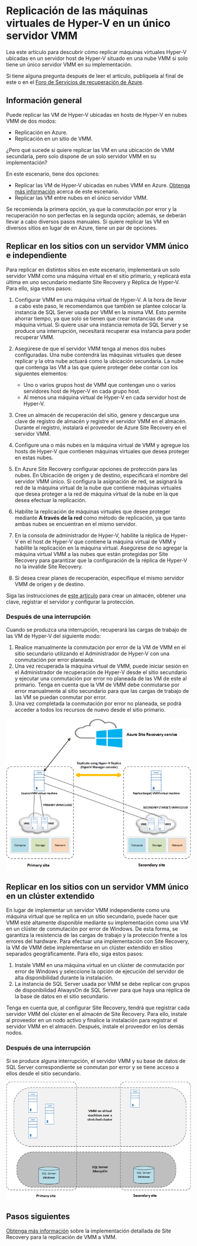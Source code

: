 
<properties
	pageTitle="Azure Site Recovery: replicación de máquinas virtuales de Hyper-V en un único servidor VMM | Microsoft Azure"
	description="En este artículo se describe cómo replicar máquinas virtuales de Hyper-V cuando solo se cuenta con un servidor VMM."
	services="site-recovery"
	documentationCenter=""
	authors="rayne-wiselman"
	manager="jwhit"
	editor=""/>

<tags
	ms.service="site-recovery"
	ms.devlang="na"
	ms.topic="article"
	ms.tgt_pltfrm="na"
	ms.workload="backup-recovery"
	ms.date="03/30/2016"
	ms.author="raynew"/>

#  Replicación de las máquinas virtuales de Hyper-V en un único servidor VMM

Lea este artículo para descubrir cómo replicar máquinas virtuales Hyper-V ubicadas en un servidor host de Hyper-V situado en una nube VMM si solo tiene un único servidor VMM en su implementación.

Si tiene alguna pregunta después de leer el artículo, publíquela al final de este o en el [Foro de Servicios de recuperación de Azure](https://social.msdn.microsoft.com/forums/azure/home?forum=hypervrecovmgr).

## Información general

Puede replicar las VM de Hyper-V ubicadas en hosts de Hyper-V en nubes VMM de dos modos:

- Replicación en Azure. 
- Replicación en un sitio de VMM.

¿Pero qué sucede si quiere replicar las VM en una ubicación de VMM secundaria, pero solo dispone de un solo servidor VMM en su implementación?

En este escenario, tiene dos opciones:

- Replicar las VM de Hyper-V ubicadas en nubes VMM en Azure. [Obtenga más información](site-recovery-vmm-to-azure.md) acerca de este escenario.
- Replicar las VM entre nubes en el único servidor VMM.

Se recomienda la primera opción, ya que la conmutación por error y la recuperación no son perfectas en la segunda opción; además, se deberán llevar a cabo diversos pasos manuales. Si quiere replicar las VM en diversos sitios en lugar de en Azure, tiene un par de opciones.


## Replicar en los sitios con un servidor VMM único e independiente

Para replicar en distintos sitios en este escenario, implementará un solo servidor VMM como una máquina virtual en el sitio primario, y replicará esta última en uno secundario mediante Site Recovery y Réplica de Hyper-V. Para ello, siga estos pasos:

1. Configurar VMM en una máquina virtual de Hyper-V. A la hora de llevar a cabo este paso, le recomendamos que también se plantee colocar la instancia de SQL Server usada por VMM en la misma VM. Esto permite ahorrar tiempo, ya que solo se tienen que crear instancias de una máquina virtual. Si quiere usar una instancia remota de SQL Server y se produce una interrupción, necesitará recuperar esa instancia para poder recuperar VMM.
2. Asegúrese de que el servidor VMM tenga al menos dos nubes configuradas. Una nube contendrá las máquinas virtuales que desee replicar y la otra nube actuará como la ubicación secundaria. La nube que contenga las VM a las que quiere proteger debe contar con los siguientes elementos:

	- Uno o varios grupos host de VMM que contengan uno o varios servidores host de Hyper-V en cada grupo host.
	- Al menos una máquina virtual de Hyper-V en cada servidor host de Hyper-V.
3. Cree un almacén de recuperación del sitio, genere y descargue una clave de registro de almacén y registre el servidor VMM en el almacén. Durante el registro, instalará el proveedor de Azure Site Recovery en el servidor VMM.
4. Configure una o más nubes en la máquina virtual de VMM y agregue los hosts de Hyper-V que contienen máquinas virtuales que desea proteger en estas nubes.
3. En Azure Site Recovery configurar opciones de protección para las nubes. En Ubicación de origen y de destino, especificará el nombre del servidor VMM único. Si configura la asignación de red, se asignará la red de la máquina virtual de la nube que contiene máquinas virtuales que desea proteger a la red de máquina virtual de la nube en la que desea efectuar la replicación.
4. Habilite la replicación de máquinas virtuales que desee proteger mediante **A través de la red** como método de replicación, ya que tanto ambas nubes se encuentran en el mismo servidor.
4. En la consola de administrador de Hyper-V, habilite la réplica de Hyper-V en el host de Hyper-V que contiene la máquina virtual de VMM y habilite la replicación en la máquina virtual. Asegúrese de no agregar la máquina virtual VMM a las nubes que están protegidas por Site Recovery para garantizar que la configuración de la réplica de Hyper-V no la invalide Site Recovery.
5. Si desea crear planes de recuperación, especifique el mismo servidor VMM de origen y de destino.

Siga las instrucciones de [este artículo](site-recovery-vmm-to-vmm.md) para crear un almacén, obtener una clave, registrar el servidor y configurar la protección.

### Después de una interrupción

Cuando se produzca una interrupción, recuperará las cargas de trabajo de las VM de Hyper-V del siguiente modo:

1. Realice manualmente la conmutación por error de la VM de VMM en el sitio secundario utilizando el Administrador de Hyper-V con una conmutación por error planeada. 
2. Una vez recuperada la máquina virtual de VMM, puede iniciar sesión en el Administrador de recuperación de Hyper-V desde el sitio secundario y ejecutar una conmutación por error no planeada de las VM de este al primario. Tenga en cuenta que la VM de VMM debe conmutarse por error manualmente al sitio secundario para que las cargas de trabajo de las VM se puedan conmutar por error.
3. Una vez completada la conmutación por error no planeada, se podrá acceder a todos los recursos de nuevo desde el sitio primario.


![Servidor VMM virtual independiente](./media/site-recovery-single-vmm/single-vmm-standalone.png)

## Replicar en los sitios con un servidor VMM único en un clúster extendido

En lugar de implementar un servidor VMM independiente como una máquina virtual que se replica en un sitio secundario, puede hacer que VMM esté altamente disponible mediante su implementación como una VM en un clúster de conmutación por error de Windows. De esta forma, se garantiza la resistencia de las cargas de trabajo y la protección frente a los errores del hardware. Para efectuar una implementación con Site Recovery, la VM de VMM debe implementarse en un clúster extendido en sitios separados geográficamente. Para ello, siga estos pasos:

1. Instale VMM en una máquina virtual en un clúster de conmutación por error de Windows y seleccione la opción de ejecución del servidor de alta disponibilidad durante la instalación.
2. La instancia de SQL Server usada por VMM se debe replicar con grupos de disponibilidad AlwaysOn de SQL Server para que haya una réplica de la base de datos en el sitio secundario.

Tenga en cuenta que, al configurar Site Recovery, tendrá que registrar cada servidor VMM del clúster en el almacén de Site Recovery. Para ello, instale al proveedor en un nodo activo y finalice la instalación para registrar el servidor VMM en el almacén. Después, instale el proveedor en los demás nodos.
 
### Después de una interrupción 

Si se produce alguna interrupción, el servidor VMM y su base de datos de SQL Server correspondiente se conmutan por error y se tiene acceso a ellos desde el sitio secundario.

![Servidor VMM virtual en clúster](./media/site-recovery-single-vmm/single-vmm-cluster.png)

## Pasos siguientes

[Obtenga más información](site-recovery-vmm-to-vmm.md) sobre la implementación detallada de Site Recovery para la replicación de VMM a VMM.




 

<!---HONumber=AcomDC_0413_2016-->